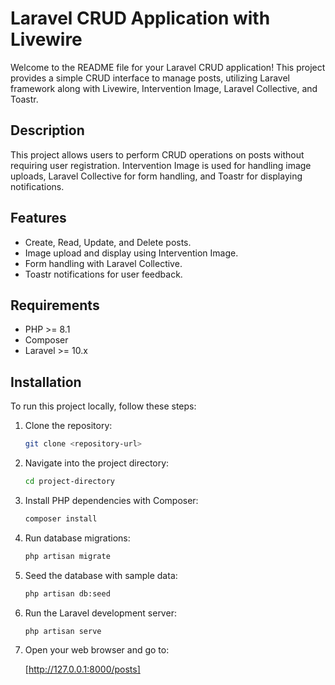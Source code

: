 # Laravel CRUD Application with Livewire

Welcome to the README file for your Laravel CRUD application! This project provides a simple CRUD interface to manage posts, utilizing Laravel framework along with Livewire, Intervention Image, Laravel Collective, and Toastr.

## Description

This project allows users to perform CRUD operations on posts without requiring user registration. Intervention Image is used for handling image uploads, Laravel Collective for form handling, and Toastr for displaying notifications.

## Features

- Create, Read, Update, and Delete posts.
- Image upload and display using Intervention Image.
- Form handling with Laravel Collective.
- Toastr notifications for user feedback.

## Requirements

- PHP >= 8.1
- Composer
- Laravel >= 10.x

## Installation

To run this project locally, follow these steps:

1. Clone the repository:

    ```bash
    git clone <repository-url>
    ```

2. Navigate into the project directory:

    ```bash
    cd project-directory
    ```

3. Install PHP dependencies with Composer:

    ```bash
    composer install
    ```

4. Run database migrations:

    ```bash
    php artisan migrate
    ```

5. Seed the database with sample data:

    ```bash
    php artisan db:seed
    ```

6. Run the Laravel development server:

    ```bash
    php artisan serve
    ```

7. Open your web browser and go to:

    [http://127.0.0.1:8000/posts]

